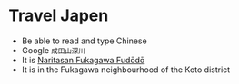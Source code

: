 # Travel Japen

* Be able to read and type Chinese
* Google ```成田山深川```
* It is [Naritasan Fukagawa Fudōdō](https://goo.gl/maps/1iZreEdu82qvkWVy7)
* It is in the Fukagawa neighbourhood of the Koto district
